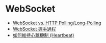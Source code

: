 # WebSocket

- [WebSocket vs. HTTP Polling/Long-Polling](./websocket_vs_polling.md)
- [WebSocket 握手過程](./websocket_handshake.md)
- [如何維持心跳機制 (Heartbeat)](./heartbeat_mechanism.md)
